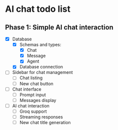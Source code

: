 # AI chat todo list

## Phase 1: Simple AI chat interaction

- [x] Database
  - [x] Schemas and types:
    - [x] Chat
    - [x] Message
    - [x] Agent
  - [x] Database connection
- [ ] Sidebar for chat management
  - [ ] Chat listing
  - [ ] New chat button
- [ ] Chat interface
  - [ ] Prompt input
  - [ ] Messages display
- [ ] AI chat interaction
  - [ ] Groq support
  - [ ] Streaming responses
  - [ ] New chat title generation